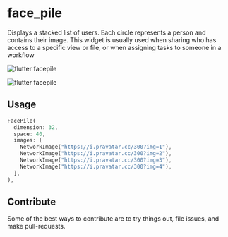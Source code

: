 # face_pile

Displays a stacked list of users. Each circle represents a person and contains their image. This widget is usually used when sharing who has access to a specific view or file, or when assigning tasks to someone in a workflow

![flutter facepile](/screenshots/screenshot_1.jpg)

![flutter facepile](/screenshots/screenshot_2.jpg)

## Usage

```dart
FacePile(
  dimension: 32,
  space: 40,
  images: [
    NetworkImage("https://i.pravatar.cc/300?img=1"),
    NetworkImage("https://i.pravatar.cc/300?img=2"),
    NetworkImage("https://i.pravatar.cc/300?img=3"),
    NetworkImage("https://i.pravatar.cc/300?img=4"),
  ],
),
```

## Contribute

Some of the best ways to contribute are to try things out, file issues, and make pull-requests.
